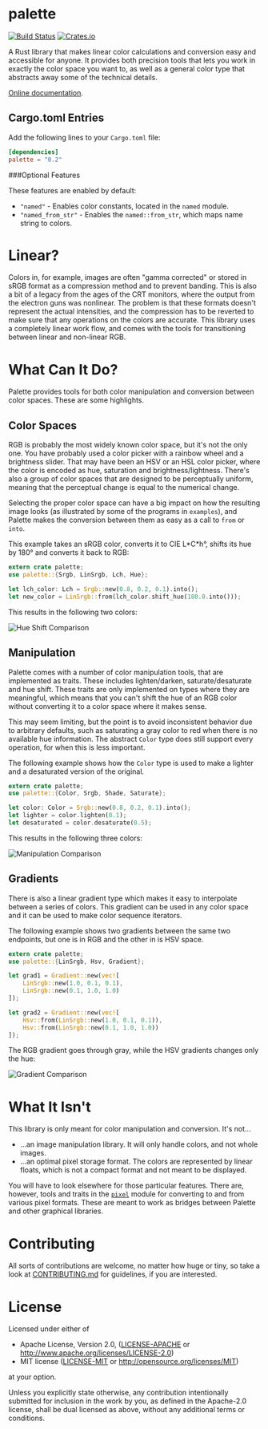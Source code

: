 # palette

[![Build Status](https://travis-ci.org/Ogeon/palette.svg?branch=master)](https://travis-ci.org/Ogeon/palette)
[![Crates.io](https://img.shields.io/crates/v/palette.svg)](https://crates.io/crates/palette/)

A Rust library that makes linear color calculations and conversion easy and
accessible for anyone. It provides both precision tools that lets you work in
exactly the color space you want to, as well as a general color type that
abstracts away some of the technical details.

[Online documentation](https://ogeon.github.io/docs/palette/master/palette/index.html).

## Cargo.toml Entries

Add the following lines to your `Cargo.toml` file:

```toml
[dependencies]
palette = "0.2"
```

###Optional Features

These features are enabled by default:

 * `"named"` - Enables color constants, located in the `named` module.
 * `"named_from_str"` - Enables the `named::from_str`, which maps name string to colors.

# Linear?

Colors in, for example, images are often "gamma corrected" or stored in sRGB
format as a compression method and to prevent banding. This is also a bit of a
legacy from the ages of the CRT monitors, where the output from the electron
guns was nonlinear. The problem is that these formats doesn't represent the
actual intensities, and the compression has to be reverted to make sure that
any operations on the colors are accurate. This library uses a completely
linear work flow, and comes with the tools for transitioning between linear
and non-linear RGB.

# What Can It Do?

Palette provides tools for both color manipulation and conversion between
color spaces. These are some highlights.

## Color Spaces

RGB is probably the most widely known color space, but it's not the only one.
You have probably used a color picker with a rainbow wheel and a brightness
slider. That may have been an HSV or an HSL color picker, where the color is
encoded as hue, saturation and brightness/lightness. There's also a group of
color spaces that are designed to be perceptually uniform, meaning that the
perceptual change is equal to the numerical change.

Selecting the proper color space can have a big impact on how the resulting
image looks (as illustrated by some of the programs in `examples`), and
Palette makes the conversion between them as easy as a call to `from` or
`into`.

This example takes an sRGB color, converts it to CIE L\*C\*h°, shifts its hue by
180° and converts it back to RGB:

```Rust
extern crate palette;
use palette::{Srgb, LinSrgb, Lch, Hue};

let lch_color: Lch = Srgb::new(0.8, 0.2, 0.1).into();
let new_color = LinSrgb::from(lch_color.shift_hue(180.0.into()));
```

This results in the following two colors:

![Hue Shift Comparison](gfx/readme_color_spaces.png)

## Manipulation

Palette comes with a number of color manipulation tools, that are implemented
as traits. These includes lighten/darken, saturate/desaturate and hue shift.
These traits are only implemented on types where they are meaningful, which
means that you can't shift the hue of an RGB color without converting it to a
color space where it makes sense.

This may seem limiting, but the point is to avoid inconsistent behavior due to
arbitrary defaults, such as saturating a gray color to red when there is no
available hue information. The abstract `Color` type does still support every
operation, for when this is less important.

The following example shows how the `Color` type is used to make a lighter and
a desaturated version of the original.

```Rust
extern crate palette;
use palette::{Color, Srgb, Shade, Saturate};

let color: Color = Srgb::new(0.8, 0.2, 0.1).into();
let lighter = color.lighten(0.1);
let desaturated = color.desaturate(0.5);
```

This results in the following three colors:

![Manipulation Comparison](gfx/readme_manipulation.png)


## Gradients

There is also a linear gradient type which makes it easy to interpolate
between a series of colors. This gradient can be used in any color space and
it can be used to make color sequence iterators.

The following example shows two gradients between the same two endpoints, but
one is in RGB and the other in is HSV space.

```Rust
extern crate palette;
use palette::{LinSrgb, Hsv, Gradient};

let grad1 = Gradient::new(vec![
    LinSrgb::new(1.0, 0.1, 0.1),
    LinSrgb::new(0.1, 1.0, 1.0)
]);

let grad2 = Gradient::new(vec![
    Hsv::from(LinSrgb::new(1.0, 0.1, 0.1)),
    Hsv::from(LinSrgb::new(0.1, 1.0, 1.0))
]);
```

The RGB gradient goes through gray, while the HSV gradients changes only the
hue:

![Gradient Comparison](gfx/readme_gradients.png)

# What It Isn't

This library is only meant for color manipulation and conversion. It's not...

 * ...an image manipulation library. It will only handle colors, and not whole images.
 * ...an optimal pixel storage format. The colors are represented by linear floats, which is not a compact format and not meant to be displayed.

You will have to look elsewhere for those particular features. There are,
however, tools and traits in the [`pixel`][pixel_module] module for converting
to and from various pixel formats. These are meant to work as bridges between
Palette and other graphical libraries.

[pixel_module]: https://ogeon.github.io/docs/palette/master/palette/pixel/index.html

# Contributing

All sorts of contributions are welcome, no matter how huge or tiny, so take a
look at [CONTRIBUTING.md](CONTRIBUTING.md) for guidelines, if you are
interested.

# License

Licensed under either of

 * Apache License, Version 2.0, ([LICENSE-APACHE](LICENSE-APACHE) or http://www.apache.org/licenses/LICENSE-2.0)
 * MIT license ([LICENSE-MIT](LICENSE-MIT) or http://opensource.org/licenses/MIT)

at your option.

Unless you explicitly state otherwise, any contribution intentionally submitted
for inclusion in the work by you, as defined in the Apache-2.0 license, shall be dual licensed as above, without any
additional terms or conditions.

